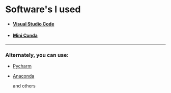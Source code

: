 # Software's I used
- #### [Visual Studio Code](https://code.visualstudio.com/download)
- #### [Mini Conda](https://docs.conda.io/en/latest/miniconda.html)

---
### Alternately, you can use:
- [Pycharm](https://www.jetbrains.com/pycharm/download/?section=windows)
- [Anaconda](https://www.anaconda.com/download)

  and others
